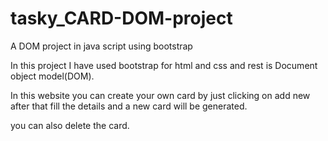 # tasky_CARD-DOM-project
A DOM project in java script using bootstrap

In this project I have used bootstrap for html and css and rest is Document object model(DOM).

In this website you can create your own card by just clicking on add new after that fill the details and a new card will be generated. 

you can also delete the card.


